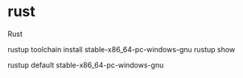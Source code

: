 # rust
Rust

rustup toolchain install stable-x86_64-pc-windows-gnu
rustup show

rustup default stable-x86_64-pc-windows-gnu

